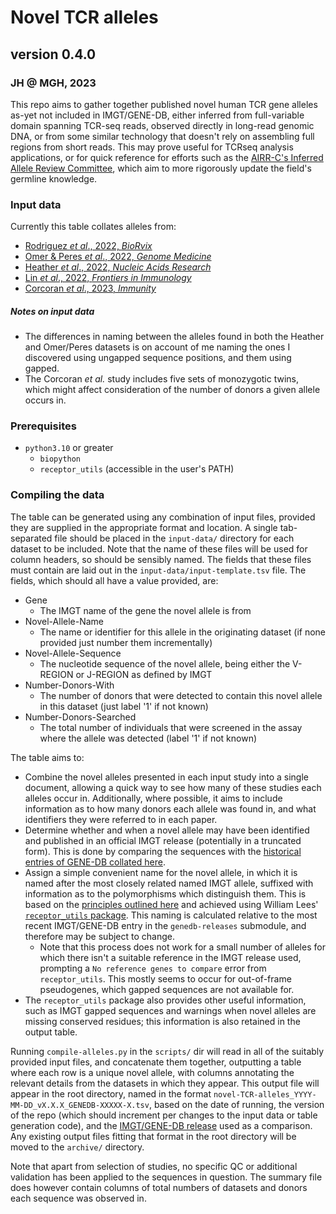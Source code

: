 # Novel TCR alleles
## version 0.4.0 
### JH @ MGH, 2023

This repo aims to gather together published novel human TCR gene alleles as-yet not included in IMGT/GENE-DB, either inferred from full-variable domain spanning TCR-seq reads, observed directly in long-read genomic DNA, or from some similar technology that doesn't rely on assembling full regions from short reads. This may prove useful for TCRseq analysis applications, or for quick reference for efforts such as the [AIRR-C's Inferred Allele Review Committee](https://www.antibodysociety.org/the-airr-community/airr-subcomittees/inferred-allele-review-committee-iarc/), which aim to more rigorously update the field's germline knowledge.

### Input data

Currently this table collates alleles from:

* [Rodriguez *et al*., 2022, *BioRvix*](https://doi.org/10.1101/2022.05.24.493244)
* [Omer & Peres *et al*., 2022, *Genome Medicine*](https://doi.org/10.1186/s13073-021-01008-4)
* [Heather *et al*., 2022, *Nucleic Acids Research*](https://doi.org/10.1093/nar/gkac190)
* [Lin *et al*., 2022, *Frontiers in Immunology*](https://doi.org/10.3389/fimmu.2022.922513)
* [Corcoran *et al*., 2023, *Immunity*](https://doi.org/10.1016/j.immuni.2023.01.026)

##### Notes on input data

* The differences in naming between the alleles found in both the Heather and Omer/Peres datasets is on account of me naming the ones I discovered using ungapped sequence positions, and them using gapped.
* The Corcoran *et al.* study includes five sets of monozygotic twins, which might affect consideration of the number of donors a given allele occurs in.  

### Prerequisites

* `python3.10` or greater
  * `biopython`
  * `receptor_utils` (accessible in the user's PATH)

### Compiling the data

The table can be generated using any combination of input files, provided they are supplied in the appropriate format and location. A single tab-separated file should be placed in the `input-data/` directory for each dataset to be included. Note that the name of these files will be used for column headers, so should be sensibly named. The fields that these files must contain are laid out in the `input-data/input-template.tsv` file. The fields, which should all have a value provided, are:

* Gene
  * The IMGT name of the gene the novel allele is from
* Novel-Allele-Name
  * The name or identifier for this allele in the originating dataset (if none provided just number them incrementally)
* Novel-Allele-Sequence
  * The nucleotide sequence of the novel allele, being either the V-REGION or J-REGION as defined by IMGT
* Number-Donors-With
  * The number of donors that were detected to contain this novel allele in this dataset (just label '1' if not known)
* Number-Donors-Searched
  * The total number of individuals that were screened in the assay where the allele was detected (label '1' if not known)

The table aims to:
* Combine the novel alleles presented in each input study into a single document, allowing a quick way to see how many of these studies each alleles occur in. Additionally, where possible, it aims to include information as to how many donors each allele was found in, and what identifiers they were referred to in each paper.
* Determine whether and when a novel allele may have been identified and published in an official IMGT release (potentially in a truncated form). This is done by comparing the sequences with the [historical entries of GENE-DB collated here](https://github.com/JamieHeather/genedb-releases).
* Assign a simple convenient name for the novel allele, in which it is named after the most closely related named IMGT allele, suffixed with information as to the polymorphisms which distinguish them. This is based on the [principles outlined here](https://wordpress.vdjbase.org/index.php/vdjbase_help/airr-seq-data-allele-names/) and achieved using William Lees' [`receptor_utils` package](https://williamdlees.github.io/receptor_utils/_build/html/index.html). This naming is calculated relative to the most recent IMGT/GENE-DB entry in the `genedb-releases` submodule, and therefore may be subject to change.
  * Note that this process does not work for a small number of alleles for which there isn't a suitable reference in the IMGT release used, prompting a `No reference genes to compare` error from `receptor_utils`. This mostly seems to occur for out-of-frame pseudogenes, which gapped sequences are not available for.
* The `receptor_utils` package also provides other useful information, such as IMGT gapped sequences and warnings when novel alleles are missing conserved residues; this information is also retained in the output table.

Running `compile-alleles.py` in the `scripts/` dir will read in all of the suitably provided input files, and concatenate them together, outputting a table where each row is a unique novel allele, with columns annotating the relevant details from the datasets in which they appear. This output file will appear in the root directory, named in the format `novel-TCR-alleles_YYYY-MM-DD_vX.X.X_GENEDB-XXXXX-X.tsv`, based on the date of running, the version of the repo (which should increment per changes to the input data or table generation code), and the [IMGT/GENE-DB release](https://www.imgt.org/download/GENE-DB/) used as a comparison. Any existing output files fitting that format in the root directory will be moved to the `archive/` directory.

Note that apart from selection of studies, no specific QC or additional validation has been applied to the sequences in question. The summary file does however contain columns of total numbers of datasets and donors each sequence was observed in.
